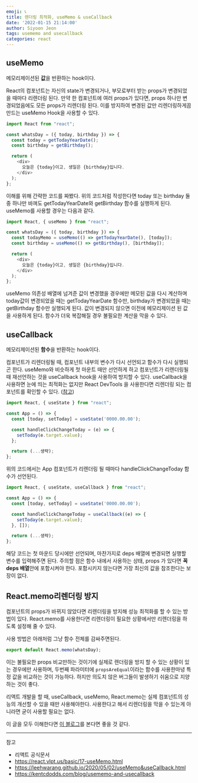 ```yaml
---
emoji: 📞
title: 렌더링 최적화, useMemo & useCallback
date: '2022-01-15 21:14:00'
author: Siyoon Jeon
tags: usememo and usecallback
categories: react
---
```


## useMemo

메모리제이션된 **값**을 반환하는 hook이다.

React의 컴포넌트는 자신의 state가 변경되거나, 부모로부터 받는 props가 변경되었을 때마다 리렌더링 된다. 만약 한 컴포넌트에 여러 props가 있다면, props 하나만 변경되었음에도 모든 props가 리렌더링 된다. 이를 방지하여 변경된 값만 리렌더링하게끔 만드는 useMemo Hook을 사용할 수 있다.

```js
import React from "react";

const whatsDay = ({ today, birthday }) => {
  const today = getTodayYearDate();
  const birthday = getBirthday();

  return (
    <div>
      오늘은 {today}이고, 생일은 {birthday}입니다.
    </div>
  );
};
```

이해를 위해 간략한 코드를 짜봤다. 위의 코드처럼 작성한다면 today 또는 birthday 둘 중 하나만 바껴도 getTodayYearDate와 getBirthday 함수를 실행하게 된다. useMemo를 사용할 경우는 다음과 같다.

```js
import React, { useMemo } from "react";

const whatsDay = ({ today, birthday }) => {
  const todayMemo = useMemo(() => getTodayYearDate(), [today]);
  const birthday = useMemo(() => getBirthday(), [birthday]);

  return (
    <div>
      오늘은 {today}이고, 생일은 {birthday}입니다.
    </div>
  );
};
```
useMemo 의존성 배열에 넘겨준 값이 변경했을 경우에만 메모된 값을 다시 계산하며 today값이 변경되었을 때는 getTodayYearDate 함수만, birthday가 변경되었을 때는 getBirthday 함수만 실행되게 된다. 값이 변경되지 않으면 이전에 메모리제이션 된 값을 사용하게 된다. 함수가 더욱 복잡해질 경우 불필요한 계산을 막을 수 있다.

## useCallback

메모리제이션된 **함수**을 반환하는 hook이다.

컴포넌트가 리렌더링될 때, 컴포넌트 내부의 변수가 다시 선언되고 함수가 다시 실행되곤 한다. useMemo와 비슷하게 첫 마운트 때만 선언하게 하고 컴포넌트가 리렌더링될 때 재선언하는 것을 useCallback hook을 사용하여 방지할 수 있다. useCallback을 사용하면 눈에 띄는 최적화는 없지만 React DevTools 을 사용한다면 리렌더링 되는 컴포넌트를 확인할 수 있다.  ([참고](https://react.vlpt.us/basic/18-useCallback.html#:~:text=%EC%9A%B0%EC%84%A0%2C%20%EA%B5%AC%EA%B8%80%EC%97%90-,React%20DevTools,-%EB%A5%BC%20%EA%B2%80%EC%83%89%ED%95%B4%EC%84%9C%20%ED%81%AC%EB%A1%AC))

```js
import React, { useState } from "react";

const App = () => {
  const [today, setToday] = useState('0000.00.00');

  const handleClickChangeToday = (e) => {
    setToday(e.target.value);
  };

  return (...생략);
};
```
위의 코드에서는 App 컴포넌트가 리렌더링 될 때마다 handleClickChangeToday 함수가 선언된다. 
```js
import React, { useState, useCallback } from "react";

const App = () => {
  const [today, setToday] = useState('0000.00.00');

  const handleClickChangeToday = useCallback((e) => {
    setToday(e.target.value);
  }, []);

  return (...생략);
};
```
해당 코드는 첫 마운드 당시에만 선언되며, 마찬가지로 deps 배열에 변경되면 실행할 변수를 입력해주면 된다. 주의할 점은 함수 내에서 사용하는 상태, props 가 있다면 **꼭 deps 배열**안에 포함시켜야 한다. 포함시키지 않는다면 가장 최신의 값을 참조한다는 보장이 없다. 

## React.memo리렌더링 방지

컴포넌트의 props가 바뀌지 않았다면 리렌더링을 방지해 성능 최적화를 할 수 있는 방법이 있다. React.memo를 사용한다면 리렌더링이 필요한 상황에서만 리렌더링을 하도록 설정해 줄 수 있다.

사용 방법은 아래처럼 그냥 함수 전체를 감싸주면된다. 
```js
export default React.memo(whatsDay);
```
이는 불필요한 props 비교만하는 것이기에 실제로 렌더링을 방지 할 수 있는 상황이 있는 경우에만 사용하며, 두번째 파라미터에 `propsAreEqual`이라는 함수를 사용한마녕 특정 값을 비교하는 것이 가능하다. 하지만 의도치 않은 버그들이 발생하기 쉬움으로 지양하는 것이 좋다.

리액트 개발을 할 때, useCallback, useMemo, React.memo는 실제 컴포넌트의 성능의 개선할 수 있을 때만 사용해야한다. 사용한다고 해서 리렌더링을 막을 수 있는게 아니라면 굳이 사용할 필요는 없다.

이 글을 모두 이해한다면 [이 블로그](https://rinae.dev/posts/review-when-to-usememo-and-usecallback)를 본다면 좋을 것 같다.

---
참고
- 리액트 공식문서
- https://react.vlpt.us/basic/17-useMemo.html
- https://leehwarang.github.io/2020/05/02/useMemo&useCallback.html
- https://kentcdodds.com/blog/usememo-and-usecallback


```toc
```
